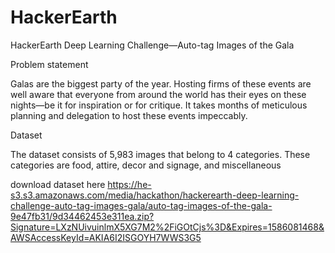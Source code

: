 # HackerEarth
HackerEarth Deep Learning Challenge—Auto-tag Images of the Gala

Problem statement

Galas are the biggest party of the year. Hosting firms of these events are well aware that everyone from around the world has their eyes on these nights—be it for inspiration or for critique. It takes months of meticulous planning and delegation to host these events impeccably.

Dataset

The dataset consists of 5,983 images that belong to 4 categories. These categories are food, attire, decor and signage, and miscellaneous

download dataset here
https://he-s3.s3.amazonaws.com/media/hackathon/hackerearth-deep-learning-challenge-auto-tag-images-gala/auto-tag-images-of-the-gala-9e47fb31/9d34462453e311ea.zip?Signature=LXzNUivuinlmX5XG7M2%2FiGOtCjs%3D&Expires=1586081468&AWSAccessKeyId=AKIA6I2ISGOYH7WWS3G5
